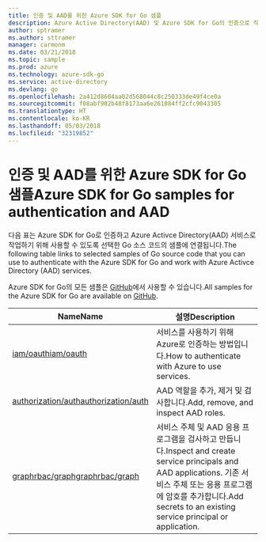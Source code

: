 ```yaml
---
title: 인증 및 AAD를 위한 Azure SDK for Go 샘플
description: Azure Active Directory(AAD) 및 Azure SDK for Go의 인증으로 작업하기 위해 선택한 샘플입니다.
author: sptramer
ms.author: sttramer
manager: carmonm
ms.date: 03/21/2018
ms.topic: sample
ms.prod: azure
ms.technology: azure-sdk-go
ms.service: active-directory
ms.devlang: go
ms.openlocfilehash: 2a412d8604aa02d568044c8c250333de49f4ce0a
ms.sourcegitcommit: f08abf902b48f8173aa6e261084ff2cfc9043305
ms.translationtype: HT
ms.contentlocale: ko-KR
ms.lasthandoff: 05/03/2018
ms.locfileid: "32319852"
---
```

# <a name="azure-sdk-for-go-samples-for-authentication-and-aad"></a><span data-ttu-id="eefbf-103">인증 및 AAD를 위한 Azure SDK for Go 샘플</span><span class="sxs-lookup"><span data-stu-id="eefbf-103">Azure SDK for Go samples for authentication and AAD</span></span>

<span data-ttu-id="eefbf-104">다음 표는 Azure SDK for Go로 인증하고 Azure Activce Directory(AAD) 서비스로 작업하기 위해 사용할 수 있도록 선택한 Go 소스 코드의 샘플에 연결됩니다.</span><span class="sxs-lookup"><span data-stu-id="eefbf-104">The following table links to selected samples of Go source code that you can use to authenticate with the Azure SDK for Go and work with Azure Activce Directory (AAD) services.</span></span> 

<span data-ttu-id="eefbf-105">Azure SDK for Go의 모든 샘플은 [GitHub](https://github.com/Azure-Samples/azure-sdk-for-go-samples)에서 사용할 수 있습니다.</span><span class="sxs-lookup"><span data-stu-id="eefbf-105">All samples for the Azure SDK for Go are available on [GitHub](https://github.com/Azure-Samples/azure-sdk-for-go-samples).</span></span>

| <span data-ttu-id="eefbf-106">Name</span><span class="sxs-lookup"><span data-stu-id="eefbf-106">Name</span></span> | <span data-ttu-id="eefbf-107">설명</span><span class="sxs-lookup"><span data-stu-id="eefbf-107">Description</span></span> |
|------|-------------|
| [<span data-ttu-id="eefbf-108">iam/oauth</span><span class="sxs-lookup"><span data-stu-id="eefbf-108">iam/oauth</span></span>](https://github.com/Azure-Samples/azure-sdk-for-go-samples/blob/master/iam/oauth.go) | <span data-ttu-id="eefbf-109">서비스를 사용하기 위해 Azure로 인증하는 방법입니다.</span><span class="sxs-lookup"><span data-stu-id="eefbf-109">How to authenticate with Azure to use services.</span></span> |
| [<span data-ttu-id="eefbf-110">authorization/auth</span><span class="sxs-lookup"><span data-stu-id="eefbf-110">authorization/auth</span></span>](https://github.com/Azure-Samples/azure-sdk-for-go-samples/blob/master/authorization/auth.go) | <span data-ttu-id="eefbf-111">AAD 역할을 추가, 제거 및 검사합니다.</span><span class="sxs-lookup"><span data-stu-id="eefbf-111">Add, remove, and inspect AAD roles.</span></span> |
| [<span data-ttu-id="eefbf-112">graphrbac/graph</span><span class="sxs-lookup"><span data-stu-id="eefbf-112">graphrbac/graph</span></span>](https://github.com/Azure-Samples/azure-sdk-for-go-samples/blob/master/graphrbac/graph.go) | <span data-ttu-id="eefbf-113">서비스 주체 및 AAD 응용 프로그램을 검사하고 만듭니다.</span><span class="sxs-lookup"><span data-stu-id="eefbf-113">Inspect and create service principals and AAD applications.</span></span> <span data-ttu-id="eefbf-114">기존 서비스 주체 또는 응용 프로그램에 암호를 추가합니다.</span><span class="sxs-lookup"><span data-stu-id="eefbf-114">Add secrets to an existing service principal or application.</span></span> |
